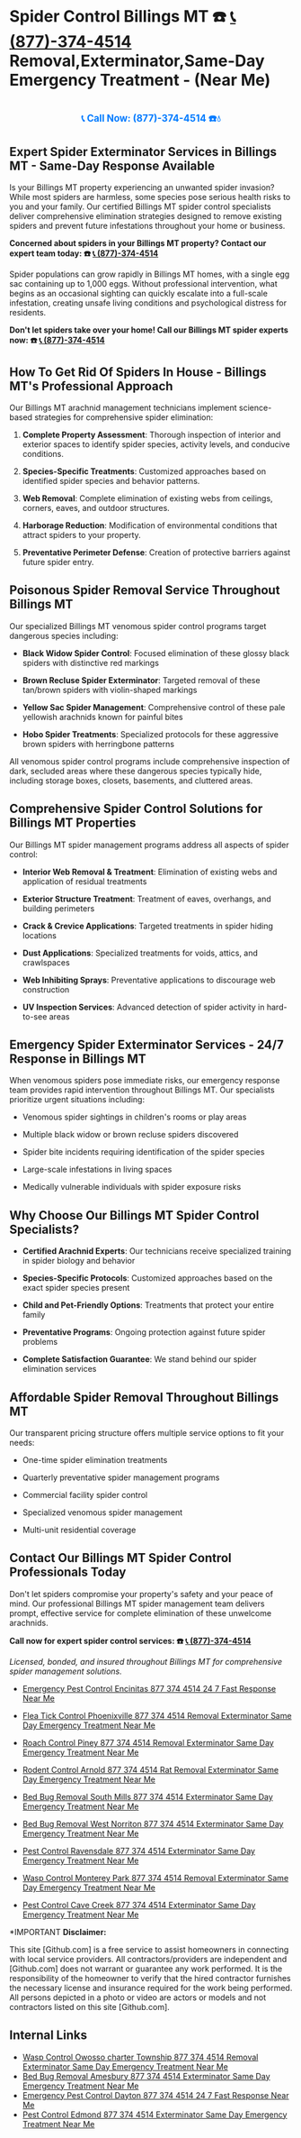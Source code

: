 # Spider Control Billings MT ☎️ [📞 (877)-374-4514](https://pest-control-4514.netlify.app) Removal,Exterminator,Same-Day Emergency Treatment - (Near Me)
# 

<p align="center" style="font-size: 1.2em; font-weight: bold; margin: 20px 0;">
  <a href="https://pest-control-4514.netlify.app" target="_blank" style="color: #007BFF; text-decoration: none;">📞 Call Now: (877)-374-4514 ☎️💧</a>
</p>

## Expert Spider Exterminator Services in Billings MT - Same-Day Response Available

Is your Billings MT property experiencing an unwanted spider invasion? While most spiders are harmless, some species pose serious health risks to you and your family. Our certified Billings MT spider control specialists deliver comprehensive elimination strategies designed to remove existing spiders and prevent future infestations throughout your home or business.

**Concerned about spiders in your Billings MT property? Contact our expert team today: ☎️ [📞 (877)-374-4514](https://pest-control-4514.netlify.app)**

Spider populations can grow rapidly in Billings MT homes, with a single egg sac containing up to 1,000 eggs. Without professional intervention, what begins as an occasional sighting can quickly escalate into a full-scale infestation, creating unsafe living conditions and psychological distress for residents.

**Don't let spiders take over your home! Call our Billings MT spider experts now: ☎️ [📞 (877)-374-4514](https://pest-control-4514.netlify.app)**

## How To Get Rid Of Spiders In House - Billings MT's Professional Approach

Our Billings MT arachnid management technicians implement science-based strategies for comprehensive spider elimination:

1. **Complete Property Assessment**: Thorough inspection of interior and exterior spaces to identify spider species, activity levels, and conducive conditions.

2. **Species-Specific Treatments**: Customized approaches based on identified spider species and behavior patterns.

3. **Web Removal**: Complete elimination of existing webs from ceilings, corners, eaves, and outdoor structures.

4. **Harborage Reduction**: Modification of environmental conditions that attract spiders to your property.

5. **Preventative Perimeter Defense**: Creation of protective barriers against future spider entry.

## Poisonous Spider Removal Service Throughout Billings MT

Our specialized Billings MT venomous spider control programs target dangerous species including:

- **Black Widow Spider Control**: Focused elimination of these glossy black spiders with distinctive red markings

- **Brown Recluse Spider Exterminator**: Targeted removal of these tan/brown spiders with violin-shaped markings

- **Yellow Sac Spider Management**: Comprehensive control of these pale yellowish arachnids known for painful bites

- **Hobo Spider Treatments**: Specialized protocols for these aggressive brown spiders with herringbone patterns

All venomous spider control programs include comprehensive inspection of dark, secluded areas where these dangerous species typically hide, including storage boxes, closets, basements, and cluttered areas.

## Comprehensive Spider Control Solutions for Billings MT Properties

Our Billings MT spider management programs address all aspects of spider control:

- **Interior Web Removal & Treatment**: Elimination of existing webs and application of residual treatments

- **Exterior Structure Treatment**: Treatment of eaves, overhangs, and building perimeters

- **Crack & Crevice Applications**: Targeted treatments in spider hiding locations

- **Dust Applications**: Specialized treatments for voids, attics, and crawlspaces

- **Web Inhibiting Sprays**: Preventative applications to discourage web construction

- **UV Inspection Services**: Advanced detection of spider activity in hard-to-see areas

## Emergency Spider Exterminator Services - 24/7 Response in Billings MT

When venomous spiders pose immediate risks, our emergency response team provides rapid intervention throughout Billings MT. Our specialists prioritize urgent situations including:

- Venomous spider sightings in children's rooms or play areas

- Multiple black widow or brown recluse spiders discovered

- Spider bite incidents requiring identification of the spider species

- Large-scale infestations in living spaces

- Medically vulnerable individuals with spider exposure risks

## Why Choose Our Billings MT Spider Control Specialists?

- **Certified Arachnid Experts**: Our technicians receive specialized training in spider biology and behavior

- **Species-Specific Protocols**: Customized approaches based on the exact spider species present

- **Child and Pet-Friendly Options**: Treatments that protect your entire family

- **Preventative Programs**: Ongoing protection against future spider problems

- **Complete Satisfaction Guarantee**: We stand behind our spider elimination services

## Affordable Spider Removal Throughout Billings MT

Our transparent pricing structure offers multiple service options to fit your needs:

- One-time spider elimination treatments

- Quarterly preventative spider management programs

- Commercial facility spider control

- Specialized venomous spider management

- Multi-unit residential coverage

## Contact Our Billings MT Spider Control Professionals Today

Don't let spiders compromise your property's safety and your peace of mind. Our professional Billings MT spider management team delivers prompt, effective service for complete elimination of these unwelcome arachnids.

**Call now for expert spider control services: ☎️ [📞 (877)-374-4514](https://pest-control-4514.netlify.app)**

*Licensed, bonded, and insured throughout Billings MT for comprehensive spider management solutions.*


- [Emergency Pest Control Encinitas 877 374 4514 24 7 Fast Response Near Me](https://github.com/allyoucaneatsushiin/pest-control/blob/main/Emergency-Pest-Control-Encinitas-877-374-4514-24-7-Fast-Response-Near-Me.md)
- [Flea Tick Control Phoenixville 877 374 4514 Removal Exterminator Same Day Emergency Treatment Near Me](https://github.com/allyoucaneatsushiin/pest-control/blob/main/Flea-Tick-Control-Phoenixville-877-374-4514-Removal-Exterminator-Same-Day-Emergency-Treatment-Near-Me.md)
- [Roach Control Piney 877 374 4514 Removal Exterminator Same Day Emergency Treatment Near Me](https://github.com/allyoucaneatsushiin/pest-control/blob/main/Roach-Control-Piney-877-374-4514-Removal-Exterminator-Same-Day-Emergency-Treatment-Near-Me.md)


- [Rodent Control Arnold 877 374 4514 Rat Removal Exterminator Same Day Emergency Treatment Near Me](https://github.com/allyoucaneatsushiin/pest-control/blob/main/Rodent-Control-Arnold-877-374-4514-Rat-Removal-Exterminator-Same-Day-Emergency-Treatment-Near-Me.md)
- [Bed Bug Removal South Mills 877 374 4514 Exterminator Same Day Emergency Treatment Near Me](https://github.com/allyoucaneatsushiin/pest-control/blob/main/Bed-Bug-Removal-South-Mills-877-374-4514-Exterminator-Same-Day-Emergency-Treatment-Near-Me.md)
- [Bed Bug Removal West Norriton 877 374 4514 Exterminator Same Day Emergency Treatment Near Me](https://github.com/allyoucaneatsushiin/pest-control/blob/main/Bed-Bug-Removal-West-Norriton-877-374-4514-Exterminator-Same-Day-Emergency-Treatment-Near-Me.md)


- [Pest Control Ravensdale 877 374 4514 Exterminator Same Day Emergency Treatment Near Me](https://github.com/allyoucaneatsushiin/pest-control/blob/main/Pest-Control-Ravensdale-877-374-4514-Exterminator-Same-Day-Emergency-Treatment-Near-Me.md)
- [Wasp Control Monterey Park 877 374 4514 Removal Exterminator Same Day Emergency Treatment Near Me](https://github.com/allyoucaneatsushiin/pest-control/blob/main/Wasp-Control-Monterey-Park-877-374-4514-Removal-Exterminator-Same-Day-Emergency-Treatment-Near-Me.md)
- [Pest Control Cave Creek 877 374 4514 Exterminator Same Day Emergency Treatment Near Me](https://github.com/allyoucaneatsushiin/pest-control/blob/main/Pest-Control-Cave-Creek-877-374-4514-Exterminator-Same-Day-Emergency-Treatment-Near-Me.md)


*IMPORTANT **Disclaimer:**  

This site [Github.com] is a free service to assist homeowners in connecting with local service providers. All contractors/providers are independent and [Github.com] does not warrant or guarantee any work performed. It is the responsibility of the homeowner to verify that the hired contractor furnishes the necessary license and insurance required for the work being performed. All persons depicted in a photo or video are actors or models and not contractors listed on this site [Github.com].


## Internal Links
- [Wasp Control Owosso charter Township 877 374 4514 Removal Exterminator Same Day Emergency Treatment Near Me](https://github.com/allyoucaneatsushiin/pest-control/blob/main/Wasp-Control-Owosso-charter-Township-877-374-4514-Removal-Exterminator-Same-Day-Emergency-Treatment-Near-Me.md)
- [Bed Bug Removal Amesbury 877 374 4514 Exterminator Same Day Emergency Treatment Near Me](https://github.com/allyoucaneatsushiin/pest-control/blob/main/Bed-Bug-Removal-Amesbury-877-374-4514-Exterminator-Same-Day-Emergency-Treatment-Near-Me.md)
- [Emergency Pest Control Dayton 877 374 4514 24 7 Fast Response Near Me](https://github.com/allyoucaneatsushiin/pest-control/blob/main/Emergency-Pest-Control-Dayton-877-374-4514-24-7-Fast-Response-Near-Me.md)
- [Pest Control Edmond 877 374 4514 Exterminator Same Day Emergency Treatment Near Me](https://github.com/allyoucaneatsushiin/pest-control/blob/main/Pest-Control-Edmond-877-374-4514-Exterminator-Same-Day-Emergency-Treatment-Near-Me.md)

